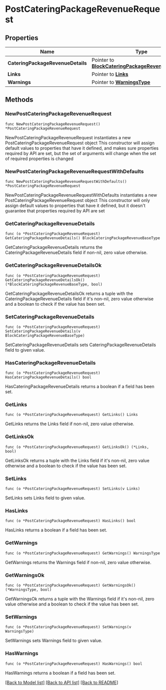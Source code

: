 # PostCateringPackageRevenueRequest

## Properties

Name | Type | Description | Notes
------------ | ------------- | ------------- | -------------
**CateringPackageRevenueDetails** | Pointer to [**BlockCateringPackageRevenueBaseType**](BlockCateringPackageRevenueBaseType.md) |  | [optional] 
**Links** | Pointer to [**Links**](Links.md) |  | [optional] 
**Warnings** | Pointer to [**WarningsType**](WarningsType.md) |  | [optional] 

## Methods

### NewPostCateringPackageRevenueRequest

`func NewPostCateringPackageRevenueRequest() *PostCateringPackageRevenueRequest`

NewPostCateringPackageRevenueRequest instantiates a new PostCateringPackageRevenueRequest object
This constructor will assign default values to properties that have it defined,
and makes sure properties required by API are set, but the set of arguments
will change when the set of required properties is changed

### NewPostCateringPackageRevenueRequestWithDefaults

`func NewPostCateringPackageRevenueRequestWithDefaults() *PostCateringPackageRevenueRequest`

NewPostCateringPackageRevenueRequestWithDefaults instantiates a new PostCateringPackageRevenueRequest object
This constructor will only assign default values to properties that have it defined,
but it doesn't guarantee that properties required by API are set

### GetCateringPackageRevenueDetails

`func (o *PostCateringPackageRevenueRequest) GetCateringPackageRevenueDetails() BlockCateringPackageRevenueBaseType`

GetCateringPackageRevenueDetails returns the CateringPackageRevenueDetails field if non-nil, zero value otherwise.

### GetCateringPackageRevenueDetailsOk

`func (o *PostCateringPackageRevenueRequest) GetCateringPackageRevenueDetailsOk() (*BlockCateringPackageRevenueBaseType, bool)`

GetCateringPackageRevenueDetailsOk returns a tuple with the CateringPackageRevenueDetails field if it's non-nil, zero value otherwise
and a boolean to check if the value has been set.

### SetCateringPackageRevenueDetails

`func (o *PostCateringPackageRevenueRequest) SetCateringPackageRevenueDetails(v BlockCateringPackageRevenueBaseType)`

SetCateringPackageRevenueDetails sets CateringPackageRevenueDetails field to given value.

### HasCateringPackageRevenueDetails

`func (o *PostCateringPackageRevenueRequest) HasCateringPackageRevenueDetails() bool`

HasCateringPackageRevenueDetails returns a boolean if a field has been set.

### GetLinks

`func (o *PostCateringPackageRevenueRequest) GetLinks() Links`

GetLinks returns the Links field if non-nil, zero value otherwise.

### GetLinksOk

`func (o *PostCateringPackageRevenueRequest) GetLinksOk() (*Links, bool)`

GetLinksOk returns a tuple with the Links field if it's non-nil, zero value otherwise
and a boolean to check if the value has been set.

### SetLinks

`func (o *PostCateringPackageRevenueRequest) SetLinks(v Links)`

SetLinks sets Links field to given value.

### HasLinks

`func (o *PostCateringPackageRevenueRequest) HasLinks() bool`

HasLinks returns a boolean if a field has been set.

### GetWarnings

`func (o *PostCateringPackageRevenueRequest) GetWarnings() WarningsType`

GetWarnings returns the Warnings field if non-nil, zero value otherwise.

### GetWarningsOk

`func (o *PostCateringPackageRevenueRequest) GetWarningsOk() (*WarningsType, bool)`

GetWarningsOk returns a tuple with the Warnings field if it's non-nil, zero value otherwise
and a boolean to check if the value has been set.

### SetWarnings

`func (o *PostCateringPackageRevenueRequest) SetWarnings(v WarningsType)`

SetWarnings sets Warnings field to given value.

### HasWarnings

`func (o *PostCateringPackageRevenueRequest) HasWarnings() bool`

HasWarnings returns a boolean if a field has been set.


[[Back to Model list]](../README.md#documentation-for-models) [[Back to API list]](../README.md#documentation-for-api-endpoints) [[Back to README]](../README.md)


